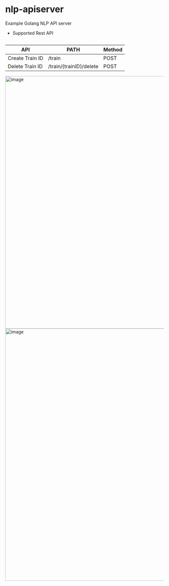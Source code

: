 # nlp-apiserver

Example Golang NLP API server 
 - Supported Rest API

##
| API                             | PATH          | Method          |
|---------------------------------|---------------|-----------------|
| Create Train ID | /train    | POST     |
| Delete Train ID | /train/{trainID}/delete | POST |


<img width="800" alt="image" src="https://user-images.githubusercontent.com/10591350/160268446-2c0820e0-0c40-4ec5-8d56-82138e3e4724.png">

<img width="800" alt="image" src="https://user-images.githubusercontent.com/10591350/160268406-1d992fe6-136f-4091-a754-58d92ee8ba2f.png">
